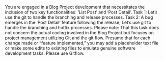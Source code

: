 You are engaged in a Blog Project development that necessitates the inclusion of two key functionalities: ‘List Post’ and ‘Post Detail’.
Task 1: Let’s use the git to handle the branching and release processes.
Task 2: A bug emerges in the ‘Post Detail’ feature following the release, Let’s use git to handle the branching and hotfix processes.
Please note:
That this task does not concern the actual coding involved in the Blog Project but focuses on project management utilizing Git and the git flow. Presume that for each change made or “feature implemented,” you may add a placeholder text file or make some edits to existing files to emulate genuine software development tasks.
Please use Gitflow.
